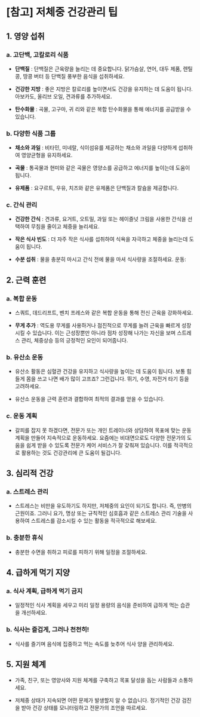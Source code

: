 # [참고] 저체중 건강관리 팁
## 1. 영양 섭취
### a. 고단백, 고칼로리 식품

- **단백질** : 단백질은 근육량을 늘리는 데 중요합니다. 닭가슴살, 연어, 대두 제품, 렌틸콩, 땅콩 버터 등 단백질 풍부한 음식을 섭취하세요.

- **건강한 지방** : 좋은 지방은 칼로리를 높이면서도 건강을 유지하는 데 도움이 됩니다. 아보카도, 올리브 오일, 견과류를 추가하세요.
- **탄수화물** : 곡물, 고구마, 귀 리와 같은 복합 탄수화물을 통해 에너지를 공급받을 수 있습니다.

### b. 다양한 식품 그룹

- **채소와 과일** : 비타민, 미네랄, 식이섬유를 제공하는 채소와 과일을 다양하게 섭취하여 영양균형을 유지하세요.

- **곡물** : 통곡물과 현미와 같은 곡물은 영양소를 공급하고 에너지를 높이는데 도움이 됩니다.

- **유제품** : 요구르트, 우유, 치즈와 같은 유제품은 단백질과 칼슘을 제공합니다.


### c. 간식 관리

- **건강한 간식** : 견과류, 요거트, 오트밀, 과일 또는 헤이즐넛 크림을 사용한 간식을 선택하여 무침을 줄이고 체중을 늘리세요.

- **작은 식사 빈도** : 더 자주 작은 식사를 섭취하여 식욕을 자극하고 체중을 늘리는데 도움이 됩니다.

- **수분 섭취** : 물을 충분히 마시고 간식 전에 물을 마셔 식사량을 조절하세요.
운동:

## 2. 근력 훈련
### a. 복합 운동
-  스쿼트, 데드리프트, 벤치 프레스와 같은 복합 운동을 통해 전신 근육을 강화하세요.

- **무게 추가** : 역도용 무게를 사용하거나 점진적으로 무게를 늘려 근육을 빠르게 성장시킬 수 있습니다. 이는 근성장뿐만 아니라 점차 성장해 나가는 자신을 보며 스트레스 관리, 체중상승 등의 긍정적인 요인이 되어줍니다.

### b. 유산소 운동
- 유산소 활동은 심혈관 건강을 유지하고 식사량을 높이는 데 도움이 됩니다. 보통 힘들게 몸을 쓰고 나면 배가 많이 고프죠? 그런겁니다. 뛰기, 수영, 자전거 타기 등을 고려하세요.

- 유산소 운동을 근력 훈련과 결합하여 최적의 결과를 얻을 수 있습니다. 

### c. 운동 계획
- 갈피를 잡지 못 하겠다면, 전문가 또는 개인 트레이너와 상담하여 목표에 맞는 운동 계획을 만들어 지속적으로 운동하세요. 요즘에는 비대면으로도 다양한 전문가의 도움을 쉽게 받을 수 있도록 전문가 케어 서비스가 잘 갖춰져 있습니다. 이를 적극적으로 활용하는 것도 건강관리에 큰 도움이 될겁니다.

## 3. 심리적 건강
### a. 스트레스 관리
- 스트레스는 비만을 유도하기도 하지만, 저체중의 요인이 되기도 합니다. 즉, 만병의 근원이죠. 그러니 요가, 명상 또는 규칙적인 심호흡과 같은 스트레스 관리 기술을 사용하여 스트레스를 감소시킬 수 있는 활동을 적극적으로 해보세요.

### b. 충분한 휴식
- 충분한 수면을 취하고 피로를 피하기 위해 일정을 조절하세요.

## 4. 급하게 먹기 지양
### a. 식사 계획, 급하게 먹기 금지
-  일정적인 식사 계획을 세우고 미리 일정 용량의 음식을 준비하여 급하게 먹는 습관을 개선하세요.

### b. 식사는 즐겁게, 그러나 천천히!
- 식사를 즐기며 음식에 집중하고 먹는 속도를 늦추어 식사 양을 관리하세요.

## 5. 지원 체계
- 가족, 친구, 또는 영양사와 지원 체계를 구축하고 목표 달성을 돕는 사람들과 소통하세요. 

- 저체중 상태가 지속되면 어떤 문제가 발생할지 알 수 없습니다. 정기적인 건강 검진을 받아 건강 상태를 모니터링하고 전문가의 조언을 따르세요.